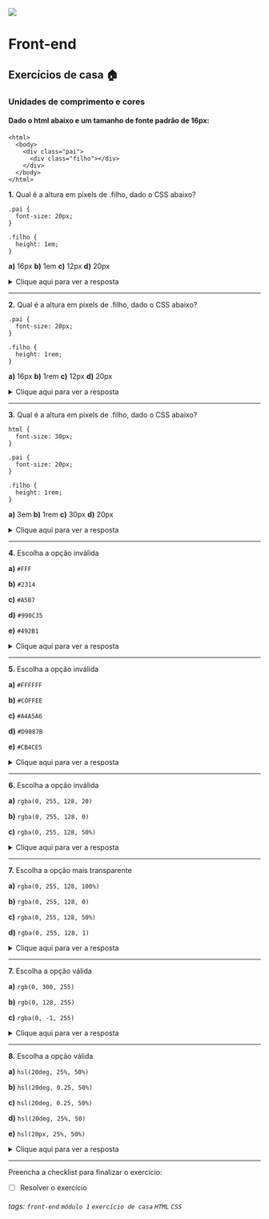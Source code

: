 ![](https://i.imgur.com/xG74tOh.png)

# Front-end

## Exercícios de casa 🏠

### Unidades de comprimento e cores

#### Dado o html abaixo e um tamanho de fonte padrão de 16px:

```
<html>
  <body>
    <div class="pai">
      <div class="filho"></div>
    </div>
  </body>
</html>
```

**1.** Qual é a altura em pixels de .filho, dado o CSS abaixo? 

```
.pai {
  font-size: 20px;
}

.filho {
  height: 1em;
}
```

**a)** 16px
**b)** 1em
**c)** 12px
**d)** 20px

<details>
    <summary>Clique aqui para ver a resposta</summary>         Letra D - Porque a div .filho herdou os 20px de tamanho de fonte do pai e 1em equivale ao tamanho da fonte do elemento atual.
</details>

---

**2.** Qual é a altura em pixels de .filho, dado o CSS abaixo? 

```
.pai {
  font-size: 20px;
}

.filho {
  height: 1rem;
}
```

**a)** 16px
**b)** 1rem
**c)** 12px
**d)** 20px

<details>
    <summary>Clique aqui para ver a resposta</summary>         Letra A - Porque o valor da fonte do elemento root é 16px e 1rem equivale ao tamanho da fonte do elemento root.
</details>

---

**3.** Qual é a altura em pixels de .filho, dado o CSS abaixo? 

```
html {
  font-size: 30px;
}

.pai {
  font-size: 20px;
}

.filho {
  height: 1rem;
}
```

**a)** 3em
**b)** 1rem
**c)** 30px
**d)** 20px

<details>
    <summary>Clique aqui para ver a resposta</summary>         Letra C - Porque o valor da fonte do elemento root é 30px e 1rem equivale ao tamanho da fonte do elemento root.
</details>

---

**4.** Escolha a opção inválida

**a)** `#FFF`

**b)** `#2314` 

**c)** `#A5B7`

**d)** `#990C35`

**e)** `#492B1`

<details>
    <summary>Clique aqui para ver a resposta</summary>         Letra E. É inválido porque as sintaxes válidas são #RGB, #RGBA, #RRGGBB, #RRGGBBAA
</details>

---

**5.** Escolha a opção inválida

**a)** `#FFFFFF`

**b)** `#COFFEE` 

**c)** `#A4A5A6`

**d)** `#D9087B`

**e)** `#CB4CE5`

<details>
    <summary>Clique aqui para ver a resposta</summary>         Letra B. É inválido porque somente A, B, C, D, E, F e os números de 1 a 9 são valores válidos
</details>

---

**6.** Escolha a opção inválida

**a)** `rgba(0, 255, 128, 20)`

**b)** `rgba(0, 255, 128, 0)` 

**c)** `rgba(0, 255, 128, 50%)`

<details>
    <summary>Clique aqui para ver a resposta</summary>         Letra A. É inválido porque <code>a</code> só pode ser um número entre 0 e 1 ou uma porcentagem entre 0% e 100%
</details>

---

**7.** Escolha a opção mais transparente

**a)** `rgba(0, 255, 128, 100%)`

**b)** `rgba(0, 255, 128, 0)` 

**c)** `rgba(0, 255, 128, 50%)`

**d)** `rgba(0, 255, 128, 1)`

<details>
    <summary>Clique aqui para ver a resposta</summary>         Letra B. Porque quando menor o valor mais transparente é a cor, 0% = totalmente transparente e 100% totalmente opaco</details>

---

**7.** Escolha a opção válida

**a)** `rgb(0, 300, 255)`

**b)** `rgb(0, 128, 255)` 

**c)** `rgba(0, -1, 255)`

<details>
    <summary>Clique aqui para ver a resposta</summary>         Letra B. Porque os valores de <code>r</code>, <code>g</code> e <code>b</code> devem estar entre 0 e 255 </details>

---

**8.** Escolha a opção válida

**a)** `hsl(20deg, 25%, 50%)`

**b)** `hsl(20deg, 0.25, 50%)` 

**c)** `hsl(20deg, 0.25, 50%)`

**d)** `hsl(20deg, 25%, 50)`

**e)** `hsl(20px, 25%, 50%)`

<details>
    <summary>Clique aqui para ver a resposta</summary>         Letra A. Porque a sintaxe é <code>hsl(ângulo, porcentagem, porcentagem)</code></details>

---

Preencha a checklist para finalizar o exercício:

- [ ] Resolver o exercício

###### tags: `front-end` `módulo 1` `exercício de casa` `HTML` `CSS`